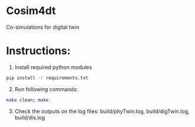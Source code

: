 # Cosim4dt
Co-simulations for digital twin

# Instructions:
1. Install required python modules
```bash
pip install -r requirements.txt
```

2. Run following commands:
```bash
make clean; make
```

3. Check the outputs on the log files: build/phyTwin.log, build/digTwin.log, build/dis.log

